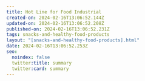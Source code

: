 ```yaml
---
title: Hot Line for Food Industrial
created-on: 2024-02-16T13:06:52.144Z
updated-on: 2024-02-16T13:06:52.208Z
published-on: 2024-02-16T13:06:52.231Z
tags: snacks-and-healthy-food-products
layout: "[snacks-and-healthy-food-products].html"
date: 2024-02-16T13:06:52.253Z
seo:
  noindex: false
  twitter:title: summary
  twitter:card: summary
---
```

